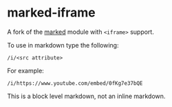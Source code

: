 # marked-iframe

A fork of the [marked](https://github.com/chjj/marked) module with `<iframe>` support.

To use in markdown type the following:

    /i/<src attribute>
    
For example:

    /i/https://www.youtube.com/embed/0fKg7e37bQE


This is a block level markdown, not an inline markdown.
